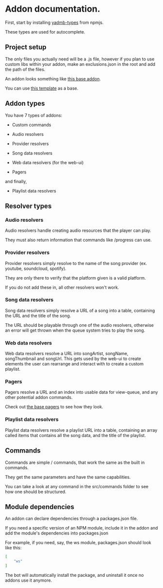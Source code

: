 # Addon documentation.

First, start by installing [yadmb-types](https://www.npmjs.com/package/yadmb-types?activeTab=readme) from npmjs.

These types are used for autocomplete.

## Project setup

The only files you actually need will be a .js file, however if you plan to use custom libs within your addon, make an exclusions.json in the root and add the path of the files.

An addon looks something like [this base addon](https://github.com/tairasoul/YADMB/blob/main/addons/base/src/addon.ts).

You can use [this template](https://github.com/tairasoul/yadmb-addon-template) as a base.

## Addon types

You have 7 types of addons:

- Custom commands

- Audio resolvers

- Provider resolvers

- Song data resolvers

- Web data resolvers (for the web-ui)

- Pagers

and finally,

- Playlist data resolvers

## Resolver types

### Audio resolvers

Audio resolvers handle creating audio resources that the player can play.

They must also return information that commands like /progress can use.

### Provider resolvers

Provider resolvers simply resolve to the name of the song provider (ex. youtube, soundcloud, spotify).

They are only there to verify that the platform given is a valid platform.

If you do not add these in, all other resolvers won't work.

### Song data resolvers

Song data resolvers simply resolve a URL of a song into a table, containing the URL and the title of the song.

The URL should be playable through one of the audio resolvers, otherwise an error will get thrown when the queue system tries to play the song.

### Web data resolvers

Web data resolvers resolve a URL into songArtist, songName, songThumbnail and songUrl. This gets used by the web-ui to create elements the user can rearrange and interact with to create a custom playlist.

### Pagers

Pagers resolve a URL and an index into usable data for view-queue, and any other potential addon commands.

Check out [the base pagers](https://github.com/tairasoul/YADMB/blob/main/addons/base/src/resolvers/pagers.ts) to see how they look.

### Playlist data resolvers

Playlist data resolvers resolve a playlist URL into a table, containing an array called items that contains all the song data, and the title of the playlist.

## Commands

Commands are simple / commands, that work the same as the built in commands.

They get the same parameters and have the same capabilities.

You can take a look at any command in the src/commands folder to see how one should be structured.

## Module dependencies

An addon can declare dependencies through a packages.json file.

If you need a specific version of an NPM module, include it in the addon and add the module's dependencies into packages.json

For example, if you need, say, the ws module, packages.json should look like this:
```json
[
    "ws"
]
```

The bot will automatically install the package, and uninstall it once no addons use it anymore.

